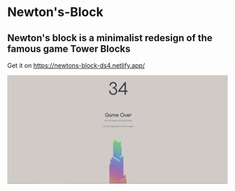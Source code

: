 # Newton's-Block
## Newton's block is a minimalist redesign of the famous game Tower Blocks

Get it on https://newtons-block-ds4.netlify.app/

![Screenshot](/Newton_Tower.PNG)


